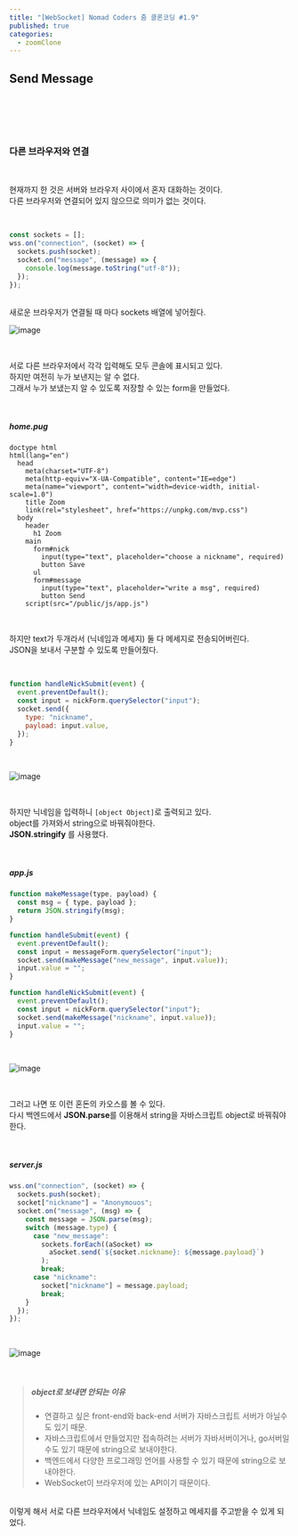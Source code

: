 ```yaml
---
title: "[WebSocket] Nomad Coders 줌 클론코딩 #1.9"
published: true
categories:
  - zoomClone
---
```


## Send Message

<br>

<script src="https://gist.github.com/seulgi9506/3fcafb2edd82f0ce863370e406238c16.js"></script>

<br><br>

### 다른 브라우저와 연결

<br>

현재까지 한 것은 서버와 브라우저 사이에서 혼자 대화하는 것이다.<br>다른 브라우저와 연결되어 있지 않으므로 의미가 없는 것이다.

<br>

```js
const sockets = [];
wss.on("connection", (socket) => {
  sockets.push(socket);
  socket.on("message", (message) => {
    console.log(message.toString("utf-8"));
  });
});
```

<br>
새로운 브라우저가 연결될 때 마다 sockets 배열에 넣어줬다.

<br>

![image](https://user-images.githubusercontent.com/102353910/163002162-04bf4e95-8d91-41db-af5c-eb0a0972f3ea.png)

<br>

서로 다른 브라우저에서 각각 입력해도 모두 콘솔에 표시되고 있다.<br>하지만 여전히 누가 보낸지는 알 수 없다.<br>그래서 누가 보냈는지 알 수 있도록 저장할 수 있는 form을 만들었다.

<br>

##### home.pug

```pug
doctype html
html(lang="en")
  head
    meta(charset="UTF-8")
    meta(http-equiv="X-UA-Compatible", content="IE=edge")
    meta(name="viewport", content="width=device-width, initial-scale=1.0")
    title Zoom
    link(rel="stylesheet", href="https://unpkg.com/mvp.css")
  body
    header
      h1 Zoom
    main
      form#nick
        input(type="text", placeholder="choose a nickname", required)
        button Save
      ul
      form#message
        input(type="text", placeholder="write a msg", required)
        button Send
    script(src="/public/js/app.js")
```

<br>

하지만 text가 두개라서 (닉네임과 메세지) 둘 다 메세지로 전송되어버린다.<br>JSON을 보내서 구분할 수 있도록 만들어줬다.

<br>

```js
function handleNickSubmit(event) {
  event.preventDefault();
  const input = nickForm.querySelector("input");
  socket.send({
    type: "nickname",
    payload: input.value,
  });
}
```

<br>

![image](https://user-images.githubusercontent.com/102353910/163004220-5a842c18-9ae1-4ea9-ab2c-c948be838d26.png)

<br>

하지만 닉네임을 입력하니 `[object Object]`로 출력되고 있다.<br>object를 가져와서 string으로 바꿔줘야한다.<br>**JSON.stringify** 를 사용했다.

<br>

##### app.js

```js
function makeMessage(type, payload) {
  const msg = { type, payload };
  return JSON.stringify(msg);
}

function handleSubmit(event) {
  event.preventDefault();
  const input = messageForm.querySelector("input");
  socket.send(makeMessage("new_message", input.value));
  input.value = "";
}

function handleNickSubmit(event) {
  event.preventDefault();
  const input = nickForm.querySelector("input");
  socket.send(makeMessage("nickname", input.value));
  input.value = "";
}
```

<br>

![image](https://user-images.githubusercontent.com/102353910/163005101-36a47e2e-1457-4ae7-9e37-301d073ac9b6.png)

<br>

그러고 나면 또 이런 혼돈의 카오스를 볼 수 있다.<br>다시 백엔드에서 **JSON.parse**를 이용해서 string을 자바스크립트 object로 바꿔줘야 한다.

<br>

##### server.js

```js
wss.on("connection", (socket) => {
  sockets.push(socket);
  socket["nickname"] = "Anonymouos";
  socket.on("message", (msg) => {
    const message = JSON.parse(msg);
    switch (message.type) {
      case "new_message":
        sockets.forEach((aSocket) =>
          aSocket.send(`${socket.nickname}: ${message.payload}`)
        );
        break;
      case "nickname":
        socket["nickname"] = message.payload;
        break;
    }
  });
});
```

<br>

![image](https://user-images.githubusercontent.com/102353910/163005716-ed1723b9-f626-40f7-8762-6a32e176ae77.png)

<br>

> ##### object로 보내면 안되는 이유
>
> - 연결하고 싶은 front-end와 back-end 서버가 자바스크립트 서버가 아닐수도 있기 때문.
> - 자바스크립트에서 만들었지만 접속하려는 서버가 자바서버이거나, go서버일수도 있기 때문에 string으로 보내야한다.
> - 백엔드에서 다양한 프로그래밍 언어를 사용할 수 있기 때문에 string으로 보내야한다.
> - WebSocket이 브라우저에 있는 API이기 때문이다.

<br>
이렇게 해서 서로 다른 브라우저에서 닉네임도 설정하고 메세지를 주고받을 수 있게 되었다.

<br><br><br><br>
